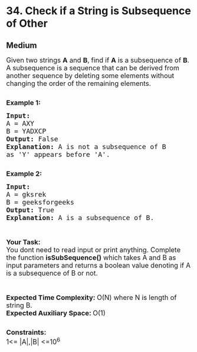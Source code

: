 # 34. Check if a String is Subsequence of Other
## Medium 
<div class="problem-statement">
                <p></p><p><span style="font-size:18px">Given two strings <strong>A</strong> and <strong>B</strong>, find if <strong>A</strong>&nbsp;is a subsequence of <strong>B</strong>. A subsequence is a sequence that can be derived from another sequence by&nbsp;deleting some elements without changing the order of the remaining elements.</span></p>

<p><br>
<span style="font-size:18px"><strong>Example 1:</strong></span></p>

<pre><span style="font-size:18px"><strong>Input:</strong>
A = AXY 
B = YADXCP
<strong>Output: </strong>False
<strong>Explanation:</strong> A is not a subsequence of B
as 'Y' appears before 'A'.</span></pre>

<p><br>
<span style="font-size:18px"><strong>Example 2:</strong></span></p>

<pre><span style="font-size:18px"><strong>Input:</strong>
A = gksrek
B = geeksforgeeks
<strong>Output:</strong> True
<strong>Explanation: </strong>A is a subsequence of B.</span></pre>

<p>&nbsp;</p>

<p><span style="font-size:18px"><strong>Your Task: &nbsp;</strong><br>
You dont need to read input or print anything. Complete the function&nbsp;<strong>isSubSequence()</strong>&nbsp;which takes A and B as input parameters and returns a boolean value denoting if A is a subsequence of B or not.&nbsp;</span></p>

<p>&nbsp;</p>

<p><span style="font-size:18px"><strong>Expected Time Complexity:&nbsp;</strong>O(N) where N is length of string B.<br>
<strong>Expected Auxiliary Space:&nbsp;</strong>O(1)</span></p>

<p><br>
<span style="font-size:18px"><strong>Constraints:</strong><br>
1&lt;= |A|,|B| &lt;=10<sup>6</sup></span></p>
 <p></p>
            </div>